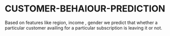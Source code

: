 # CUSTOMER-BEHAIOUR-PREDICTION
Based on features like region, income , gender we predict that whether a particular customer availing for a particular subscription is leaving it or not.
